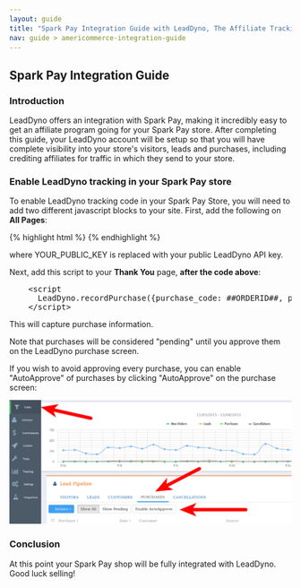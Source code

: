 ```yaml
---
layout: guide
title: "Spark Pay Integration Guide with LeadDyno, The Affiliate Tracking Software & Online Marketing System"
nav: guide > americommerce-integration-guide
---
```


## Spark Pay Integration Guide

### Introduction

LeadDyno offers an integration with Spark Pay, making it incredibly easy to get an affiliate program going for
your Spark Pay store. After completing this guide, your LeadDyno account will be setup so that you will have complete
visibility into your store's visitors, leads and purchases, including crediting affiliates for traffic in which they
send to your store.

### Enable LeadDyno tracking in your Spark Pay store ###

To enable LeadDyno tracking code in your Spark Pay Store, you will need to add two different javascript
blocks to your site.  First, add the following on **All Pages**:

{% highlight html %}
    <script type="text/javascript" src="https://static.leaddyno.com/js"></script>
    <script>
      LeadDyno.key = "YOUR_PUBLIC_KEY";
      LeadDyno.recordVisit();
      LeadDyno.autoWatch();
    </script>
{% endhighlight %}

where YOUR_PUBLIC_KEY is replaced with your public LeadDyno API key.

Next, add this script to your **Thank You** page, **after the code above**:

<pre class="prettyprint">
    &lt;script
      LeadDyno.recordPurchase({purchase_code: ##ORDERID##, purchase_amount: ##ORDERSUBTOTAL##);
    &lt;/script>
</pre>

This will capture purchase information.

Note that purchases will be considered "pending" until you approve them on the LeadDyno purchase screen.

If you wish to avoid approving every purchase, you can enable "AutoApprove" of purchases by clicking
"AutoApprove" on the purchase screen:

![AmeriCommerce Autoapprove](/img/americommerce-autoapprove.png)

### Conclusion ###

At this point your Spark Pay shop will be fully integrated with LeadDyno. Good luck selling!
